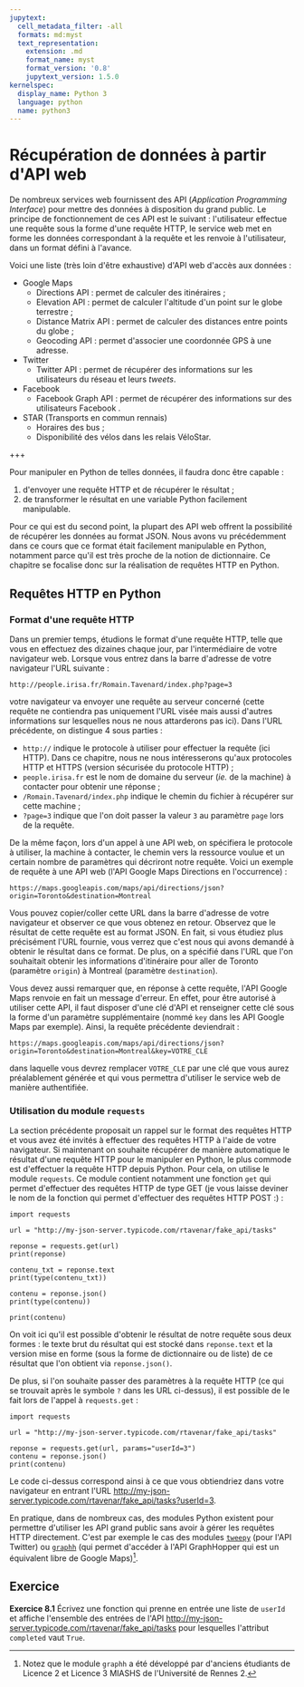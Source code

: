 ```yaml
---
jupytext:
  cell_metadata_filter: -all
  formats: md:myst
  text_representation:
    extension: .md
    format_name: myst
    format_version: '0.8'
    jupytext_version: 1.5.0
kernelspec:
  display_name: Python 3
  language: python
  name: python3
---
```


# Récupération de données à partir d'API web

De nombreux services web fournissent des API (_Application Programming Interface_) pour mettre des données à disposition du grand public. Le principe de fonctionnement de ces API est le suivant : l'utilisateur effectue une requête sous la forme d'une requête HTTP, le service web met en forme les données correspondant à la requête et les renvoie à l'utilisateur, dans un format défini à l'avance.

Voici une liste (très loin d'être exhaustive) d'API web d'accès aux données :

* Google Maps
    * Directions API : permet de calculer des itinéraires ;
    * Elevation API : permet de calculer l'altitude d'un point sur le globe terrestre ;
    * Distance Matrix API : permet de calculer des distances entre points du globe ;
    * Geocoding API : permet d'associer une coordonnée GPS à une adresse.
* Twitter
    * Twitter API : permet de récupérer des informations sur les utilisateurs du réseau et leurs _tweets_.
* Facebook
    * Facebook Graph API : permet de récupérer des informations sur des utilisateurs Facebook .
* STAR (Transports en commun rennais)
    * Horaires des bus ;
    * Disponibilité des vélos dans les relais VéloStar.

+++

Pour manipuler en Python de telles données, il faudra donc être capable :

1. d'envoyer une requête HTTP et de récupérer le résultat ;
2. de transformer le résultat en une variable Python facilement manipulable.

Pour ce qui est du second point, la plupart des API web offrent la possibilité de récupérer les données au format JSON.
Nous avons vu précédemment dans ce cours que ce format était facilement manipulable en Python, notamment parce qu'il est très proche de la notion de dictionnaire.
Ce chapitre se focalise donc sur la réalisation de requêtes HTTP en Python.

## Requêtes HTTP en Python

### Format d'une requête HTTP

Dans un premier temps, étudions le format d'une requête HTTP, telle que vous en effectuez des dizaines chaque jour, par l'intermédiaire de votre navigateur web.
Lorsque vous entrez dans la barre d'adresse de votre navigateur l'URL suivante :

```
http://people.irisa.fr/Romain.Tavenard/index.php?page=3
```

votre navigateur va envoyer une requête au serveur concerné (cette requête ne contiendra pas uniquement l'URL visée mais aussi d'autres informations sur lesquelles nous ne nous attarderons pas ici).
Dans l'URL précédente, on distingue 4 sous parties :

* `http://` indique le protocole à utiliser pour effectuer la requête (ici HTTP). Dans ce chapitre, nous ne nous intéresserons qu'aux protocoles HTTP et HTTPS (version sécurisée du protocole HTTP) ;
* `people.irisa.fr` est le nom de domaine du serveur (_ie._ de la machine) à contacter pour obtenir une réponse ;
* `/Romain.Tavenard/index.php` indique le chemin du fichier à récupérer sur cette machine ;
* `?page=3` indique que l'on doit passer la valeur `3` au paramètre `page` lors de la requête.

De la même façon, lors d'un appel à une API web, on spécifiera le protocole à utiliser, la machine à contacter, le chemin vers la ressource voulue et un certain nombre de paramètres qui décriront notre requête.
Voici un exemple de requête à une API web (l'API Google Maps Directions en l'occurrence) :
```
https://maps.googleapis.com/maps/api/directions/json?origin=Toronto&destination=Montreal
```

Vous pouvez copier/coller cette URL dans la barre d'adresse de votre navigateur et observer ce que vous obtenez en retour.
Observez que le résultat de cette requête est au format JSON.
En fait, si vous étudiez plus précisément l'URL fournie, vous verrez que c'est nous qui avons demandé à obtenir le résultat dans ce format.
De plus, on a spécifié dans l'URL que l'on souhaitait obtenir les informations d'itinéraire pour aller de Toronto (paramètre `origin`) à Montreal (paramètre `destination`).

Vous devez aussi remarquer que, en réponse à cette requête, l'API Google Maps renvoie en fait un message d'erreur.
En effet, pour être autorisé à utiliser cette API, il faut disposer d'une clé d'API et renseigner cette clé sous la forme d'un paramètre supplémentaire (nommé `key` dans les API Google Maps par exemple).
Ainsi, la requête précédente deviendrait :
```
https://maps.googleapis.com/maps/api/directions/json?origin=Toronto&destination=Montreal&key=VOTRE_CLE
```

dans laquelle vous devrez remplacer `VOTRE_CLE` par une clé que vous aurez préalablement générée et qui vous permettra d'utiliser le service web de manière authentifiée.

### Utilisation du module `requests`

La section précédente proposait un rappel sur le format des requêtes HTTP et vous avez été invités à effectuer des requêtes HTTP à l'aide de votre navigateur.
Si maintenant on souhaite récupérer de manière automatique le résultat d'une requête HTTP pour le manipuler en Python, le plus commode est d'effectuer la requête HTTP depuis Python.
Pour cela, on utilise le module `requests`. Ce module contient notamment une fonction `get` qui permet d'effectuer des requêtes HTTP de type GET (je vous laisse deviner le nom de la fonction qui permet d'effectuer des requêtes HTTP POST :) :

```{code-cell}
import requests

url = "http://my-json-server.typicode.com/rtavenar/fake_api/tasks"

reponse = requests.get(url)
print(reponse)
```

```{code-cell}
contenu_txt = reponse.text
print(type(contenu_txt))
```

```{code-cell}
contenu = reponse.json()
print(type(contenu))
```

```{code-cell}
print(contenu)
```

On voit ici qu'il est possible d'obtenir le résultat de notre requête sous deux formes : le texte brut du résultat qui est stocké dans `reponse.text` et la version mise en forme (sous la forme de dictionnaire ou de liste) de ce résultat que l'on obtient via `reponse.json()`.

De plus, si l'on souhaite passer des paramètres à la requête HTTP (ce qui se trouvait après le symbole `?` dans les URL ci-dessus), il est possible de le fait lors de l'appel à `requests.get` :

```{code-cell}
import requests

url = "http://my-json-server.typicode.com/rtavenar/fake_api/tasks"

reponse = requests.get(url, params="userId=3")
contenu = reponse.json()
print(contenu)
```

Le code ci-dessus correspond ainsi à ce que vous obtiendriez dans votre navigateur en entrant l'URL <http://my-json-server.typicode.com/rtavenar/fake_api/tasks?userId=3>.

En pratique, dans de nombreux cas, des modules Python existent pour permettre d'utiliser les API grand public sans avoir à gérer les requêtes HTTP directement.
C'est par exemple le cas des modules [`tweepy`](http://docs.tweepy.org/en/latest/) (pour l'API Twitter) ou [`graphh`](https://graphh.readthedocs.io/en/latest/) (qui permet d'accéder à l'API GraphHopper qui est un équivalent libre de Google Maps)[^graphh].

[^graphh]: Notez que le module `graphh` a été développé par d'anciens étudiants de Licence 2 et Licence 3 MIASHS de l'Université de Rennes 2.

## Exercice

**Exercice 8.1**
Écrivez une fonction qui prenne en entrée une liste de `userId` et affiche l'ensemble des entrées de l'API <http://my-json-server.typicode.com/rtavenar/fake_api/tasks> pour lesquelles l'attribut `completed` vaut `True`.
